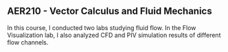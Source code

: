 ## AER210 - Vector Calculus and Fluid Mechanics

In this course, I conducted two labs studying fluid flow. In the Flow Visualization lab, I also analyzed CFD and PIV simulation results of different flow channels.